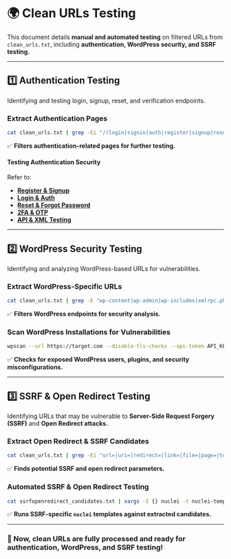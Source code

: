 # 🌍 Clean URLs Testing

This document details **manual and automated testing** on filtered URLs from `clean_urls.txt`, including **authentication, WordPress security, and SSRF testing.**

---

## **1️⃣ Authentication Testing**
Identifying and testing login, signup, reset, and verification endpoints.

### **Extract Authentication Pages**
```bash
cat clean_urls.txt | grep -Ei "/(login|signin|auth|register|signup|reset|forgot|verify|session|password|create-account|recover|password-reset|2fa|otp|verify|xml|upload|data|api/signup|api/login|api/2fa)" > auth_pages.txt
```
✅ **Filters authentication-related pages for further testing.**

#### **Testing Authentication Security**
Refer to:
- **[Register & Signup](register_testing.md)**
- **[Login & Auth](login_testing.md)**
- **[Reset & Forgot Password](reset_testing.md)**
- **[2FA & OTP](2fa_testing.md)**
- **[API & XML Testing](api_xml_testing.md)**

---

## **2️⃣ WordPress Security Testing**
Identifying and analyzing WordPress-based URLs for vulnerabilities.

### **Extract WordPress-Specific URLs**
```bash
cat clean_urls.txt | grep -E "wp-content|wp-admin|wp-includes|xmlrpc.php|wp-login.php|wp-json" > wordpress_urls.txt
```
✅ **Filters WordPress endpoints for security analysis.**

### **Scan WordPress Installations for Vulnerabilities**
```bash
wpscan --url https://target.com --disable-tls-checks --api-token API_KEY -e ap --plugins-detection aggressive
```
✅ **Checks for exposed WordPress users, plugins, and security misconfigurations.**

---

## **3️⃣ SSRF & Open Redirect Testing**
Identifying URLs that may be vulnerable to **Server-Side Request Forgery (SSRF)** and **Open Redirect attacks.**

### **Extract Open Redirect & SSRF Candidates**
```bash
cat clean_urls.txt | grep -Ei "url=|uri=|redirect=|link=|file=|page=|to=|u=|forward=|next=" > ssrfopenredirect_candidates.txt
```
✅ **Finds potential SSRF and open redirect parameters.**

### **Automated SSRF & Open Redirect Testing**
```bash
cat ssrfopenredirect_candidates.txt | xargs -I {} nuclei -t nuclei-templates/http/ssrf.yaml -u "{}"
```
✅ **Runs SSRF-specific `nuclei` templates against extracted candidates.**

---

### **🚀 Now, clean URLs are fully processed and ready for authentication, WordPress, and SSRF testing!**

